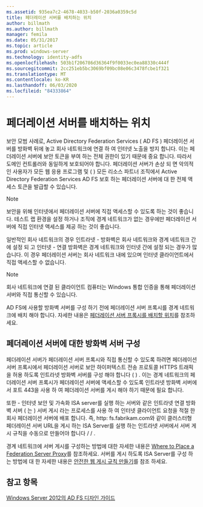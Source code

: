 ```yaml
---
ms.assetid: 935ea7c2-4678-4033-b50f-2036a0359c5d
title: 페더레이션 서버를 배치하는 위치
author: billmath
ms.author: billmath
manager: femila
ms.date: 05/31/2017
ms.topic: article
ms.prod: windows-server
ms.technology: identity-adfs
ms.openlocfilehash: 503b1f206786d36364f9f0033ec0ea88330c444f
ms.sourcegitcommit: 2cc251eb5bc3069bf09bc08e06c3478fcbe1f321
ms.translationtype: MT
ms.contentlocale: ko-KR
ms.lasthandoff: 06/03/2020
ms.locfileid: "84333864"
---
```

# <a name="where-to-place-a-federation-server"></a>페더레이션 서버를 배치하는 위치

보안 모범 사례로, Active Directory Federation Services \( AD FS \) 페더레이션 서버를 방화벽 뒤에 놓고 회사 네트워크에 연결 하 여 인터넷 노출을 방지 합니다. 이는 페더레이션 서버에 보안 토큰을 부여 하는 전체 권한이 있기 때문에 중요 합니다. 따라서 도메인 컨트롤러와 동일하게 보호되어야 합니다. 페더레이션 서버가 손상 되 면 악의적인 사용자가 모든 웹 응용 프로그램 및 \( \) 모든 리소스 파트너 조직에서 Active Directory Federation Services AD FS 보호 하는 페더레이션 서버에 대 한 전체 액세스 토큰을 발급할 수 있습니다.  
  
> [!NOTE]  
> 보안을 위해 인터넷에서 페더레이션 서버에 직접 액세스할 수 있도록 하는 것이 좋습니다. 테스트 랩 환경을 설정 하거나 조직에 경계 네트워크가 없는 경우에만 페더레이션 서버에 직접 인터넷 액세스를 제공 하는 것이 좋습니다.  
  
일반적인 회사 네트워크의 경우 인트라넷 \- 방화벽은 회사 네트워크와 경계 네트워크 간에 설정 되 고 인터넷 \- 연결 방화벽은 경계 네트워크와 인터넷 간에 설정 되는 경우가 많습니다. 이 경우 페더레이션 서버는 회사 네트워크 내에 있으며 인터넷 클라이언트에서 직접 액세스할 수 없습니다.  
  
> [!NOTE]  
> 회사 네트워크에 연결 된 클라이언트 컴퓨터는 Windows 통합 인증을 통해 페더레이션 서버와 직접 통신할 수 있습니다.  
  
AD FS에 사용할 방화벽 서버를 구성 하기 전에 페더레이션 서버 프록시를 경계 네트워크에 배치 해야 합니다. 자세한 내용은 [페더레이션 서버 프록시를 배치할 위치](Where-to-Place-a-Federation-Server-Proxy.md)를 참조하세요.  
  
## <a name="configuring-your-firewall-servers-for-a-federation-server"></a>페더레이션 서버에 대한 방화벽 서버 구성  
페더레이션 서버가 페더레이션 서버 프록시와 직접 통신할 수 있도록 하려면 페더레이션 서버 프록시에서 페더레이션 서버로 보안 하이퍼텍스트 전송 프로토콜 HTTPS 트래픽을 허용 하도록 인트라넷 방화벽 서버를 구성 해야 합니다 \( \) . 이는 경계 네트워크의 페더레이션 서버 프록시가 페더레이션 서버에 액세스할 수 있도록 인트라넷 방화벽 서버에서 포트 443을 사용 하 여 페더레이션 서버를 게시 해야 하기 때문에 필요 합니다.  
  
또한 \- 인터넷 보안 및 가속화 ISA server를 실행 하는 서버와 같은 인트라넷 연결 방화벽 서버 \( 는 \) 서버 게시 라는 프로세스를 사용 하 여 인터넷 클라이언트 요청을 적절 한 회사 페더레이션 서버에 배포 합니다. 즉, http: fs.fabrikam.com와 같이 클러스터형 페더레이션 서버 URL을 게시 하는 ISA Server를 실행 하는 인트라넷 서버에서 서버 게시 규칙을 수동으로 만들어야 합니다 \/ \/ .  
  
경계 네트워크에 서버 게시를 구성하는 방법에 대한 자세한 내용은 [Where to Place a Federation Server Proxy](Where-to-Place-a-Federation-Server-Proxy.md)를 참조하세요. 서버를 게시 하도록 ISA Server를 구성 하는 방법에 대 한 자세한 내용은 [안전한 웹 게시 규칙 만들기](https://go.microsoft.com/fwlink/?LinkId=75182)를 참조 하세요.  
  
## <a name="see-also"></a>참고 항목
[Windows Server 2012의 AD FS 디자인 가이드](AD-FS-Design-Guide-in-Windows-Server-2012.md)
